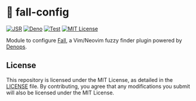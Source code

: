 # 🍂 fall-config

[![JSR](https://jsr.io/badges/@vim-fall/config)](https://jsr.io/@vim-fall/config)
[![Deno](https://img.shields.io/badge/Deno%202.x-333?logo=deno&logoColor=fff)](#)
[![Test](https://github.com/vim-fall/fall.vim/actions/workflows/test.yml/badge.svg)](https://github.com/vim-fall/fall.vim/actions/workflows/test.yml)
[![MIT License](https://img.shields.io/badge/license-MIT-blue.svg)](LICENSE)

Module to configure [Fall](https://github.com/vim-fall/fall.vim), a Vim/Neovim
fuzzy finder plugin powered by
[Denops](https://github.com/vim-denops/denops.vim).

## License

This repository is licensed under the MIT License, as detailed in the
[LICENSE](./LICENSE) file. By contributing, you agree that any modifications you
submit will also be licensed under the MIT License.
